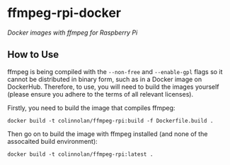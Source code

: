 # ffmpeg-rpi-docker
_Docker images with ffmpeg for Raspberry Pi_

## How to Use
ffmpeg is being compiled with the `--non-free` and `--enable-gpl` flags so it cannot be distributed in binary form,
such as in a Docker image on DockerHub. Therefore, to use, you will need to build the images yourself (please ensure
you adhere to the terms of all relevant licenses).

Firstly, you need to build the image that compiles ffmpeg:
```
docker build -t colinnolan/ffmpeg-rpi:build -f Dockerfile.build .
```

Then go on to build the image with ffmpeg installed (and none of the assocaited build environment):
```
docker build -t colinnolan/ffmpeg-rpi:latest .
```

